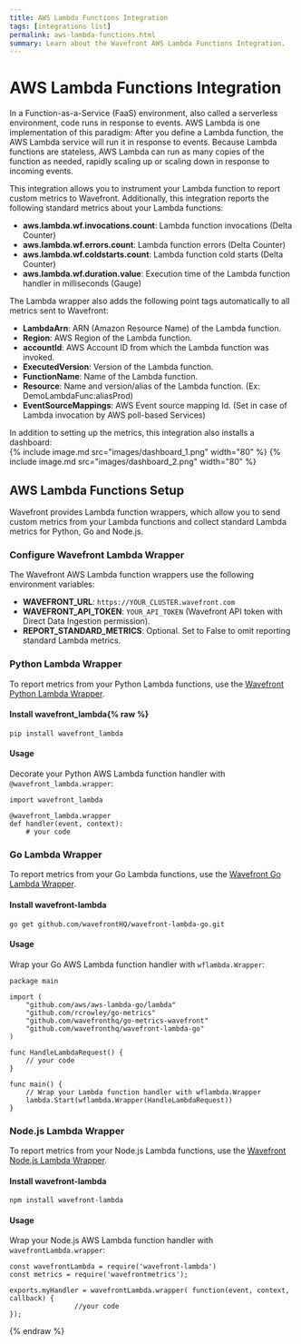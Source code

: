 ```yaml
---
title: AWS Lambda Functions Integration
tags: [integrations list]
permalink: aws-lambda-functions.html
summary: Learn about the Wavefront AWS Lambda Functions Integration.
---
```

# AWS Lambda Functions Integration

In a Function-as-a-Service (FaaS) environment, also called a serverless environment, code runs in response to events. AWS Lambda is one implementation of this paradigm: After you define a Lambda function, the AWS Lambda service will run it in response to events. Because Lambda functions are stateless, AWS Lambda can run as many copies of the function as needed, rapidly scaling up or scaling down in response to incoming events.

This integration allows you to instrument your Lambda function to report custom metrics to Wavefront. Additionally, this integration reports the following standard metrics about your Lambda functions:

- **aws.lambda.wf.invocations.count**: Lambda function invocations (Delta Counter)
- **aws.lambda.wf.errors.count**: Lambda function errors (Delta Counter)
- **aws.lambda.wf.coldstarts.count**: Lambda function cold starts (Delta Counter)
- **aws.lambda.wf.duration.value**: Execution time of the Lambda function handler in milliseconds (Gauge)

The Lambda wrapper also adds the following point tags automatically to all metrics sent to Wavefront:
- **LambdaArn**: ARN (Amazon Resource Name) of the Lambda function.
- **Region**: AWS Region of the Lambda function.
- **accountId**: AWS Account ID from which the Lambda function was invoked.
- **ExecutedVersion**: Version of the Lambda function.
- **FunctionName**: Name of the Lambda function.
- **Resource**: Name and version/alias of the Lambda function. (Ex: DemoLambdaFunc:aliasProd)
- **EventSourceMappings**: AWS Event source mapping Id. (Set in case of Lambda invocation by AWS poll-based Services)

In addition to setting up the metrics, this integration also installs a dashboard:  
{% include image.md src="images/dashboard_1.png" width="80" %}
{% include image.md src="images/dashboard_2.png" width="80" %}

## AWS Lambda Functions Setup

Wavefront provides Lambda function wrappers, which allow you to send custom metrics from your Lambda functions and collect standard Lambda metrics for Python, Go and Node.js.

### Configure Wavefront Lambda Wrapper
The Wavefront AWS Lambda function wrappers use the following environment variables:

- **WAVEFRONT_URL**: `https://YOUR_CLUSTER.wavefront.com`
- **WAVEFRONT_API_TOKEN**: `YOUR_API_TOKEN` (Wavefront API token with Direct Data Ingestion permission).
- **REPORT_STANDARD_METRICS**: Optional. Set to False to omit reporting standard Lambda metrics.

### Python Lambda Wrapper
To report metrics from your Python Lambda functions, use the [Wavefront Python Lambda Wrapper](https://github.com/wavefrontHQ/wavefront-lambda-python).

#### Install wavefront_lambda{% raw %}
```
pip install wavefront_lambda
```

#### Usage
Decorate your Python AWS Lambda function handler with `@wavefront_lambda.wrapper`:
```
import wavefront_lambda

@wavefront_lambda.wrapper
def handler(event, context):
    # your code
```

### Go Lambda Wrapper
To report metrics from your Go Lambda functions, use the [Wavefront Go Lambda Wrapper](https://github.com/wavefrontHQ/wavefront-lambda-go).

#### Install wavefront-lambda
```
go get github.com/wavefrontHQ/wavefront-lambda-go.git
```

#### Usage
Wrap your Go AWS Lambda function handler with `wflambda.Wrapper`:
```
package main

import (
	"github.com/aws/aws-lambda-go/lambda"
	"github.com/rcrowley/go-metrics"
	"github.com/wavefronthq/go-metrics-wavefront"
	"github.com/wavefronthq/wavefront-lambda-go"
)

func HandleLambdaRequest() {
	// your code
}

func main() {
	// Wrap your Lambda function handler with wflambda.Wrapper
	lambda.Start(wflambda.Wrapper(HandleLambdaRequest))
}
```

### Node.js Lambda Wrapper
To report metrics from your Node.js Lambda functions, use the [Wavefront Node.js Lambda Wrapper](https://github.com/wavefrontHQ/wavefront-lambda-nodejs).

#### Install wavefront-lambda
```
npm install wavefront-lambda
```

#### Usage
Wrap your Node.js AWS Lambda function handler with `wavefrontLambda.wrapper`:

```
const wavefrontLambda = require('wavefront-lambda')
const metrics = require('wavefrontmetrics');

exports.myHandler = wavefrontLambda.wrapper( function(event, context, callback) {
                //your code
});
```
{% endraw %}
